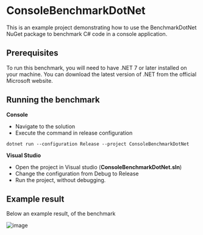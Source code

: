 # ConsoleBenchmarkDotNet

This is an example project demonstrating how to use the BenchmarkDotNet NuGet package to benchmark C# code in a console application.

## Prerequisites

To run this benchmark, you will need to have .NET 7 or later installed on your machine. You can download the latest version of .NET from the official Microsoft website.

## Running the benchmark

**Console**
- Navigate to the solution
- Execute the command in release configuration

```dotnet run --configuration Release --project ConsoleBenchmarkDotNet```

**Visual Studio**
- Open the project in Visual studio (**ConsoleBenchmarkDotNet.sln**)
- Change the configuration from Debug to Release
- Run the project, without debugging.

## Example result
Below an example result, of the benchmark

![image](https://user-images.githubusercontent.com/6886678/222903955-1c59c539-7173-462f-aea5-51a7bccff53c.png)
